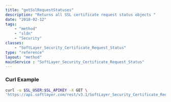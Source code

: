 ```yaml
---
title: "getSslRequestStatuses"
description: "Returns all SSL certificate request status objects "
date: "2018-02-12"
tags:
    - "method"
    - "sldn"
    - "Security"
classes:
    - "SoftLayer_Security_Certificate_Request_Status"
type: "reference"
layout: "method"
mainService : "SoftLayer_Security_Certificate_Request_Status"
---
```


### Curl Example
```bash
curl -u $SL_USER:$SL_APIKEY -X GET \
'https://api.softlayer.com/rest/v3.1/SoftLayer_Security_Certificate_Request_Status/getSslRequestStatuses'
```
